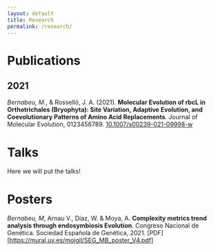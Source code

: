 ```yaml
---
layout: default
title: Research
permalink: /research/
---
```


# Publications
## 2021
*Bernabeu, M.*, & Rosselló, J. A. (2021).
**Molecular Evolution of rbcL in Orthotrichales (Bryophyta): Site Variation,
Adaptive Evolution, and Coevolutionary Patterns of Amino Acid Replacements**.
Journal of Molecular Evolution, 0123456789.
[10.1007/s00239-021-09998-w](https://doi.org/10.1007/s00239-021-09998-w)

# Talks
Here we will put the talks!

# Posters
*Bernabeu, M*, Arnau V., Díaz, W. & Moya, A.
**Complexity metrics trend analysis through endosymbiosis Evolution**.
Congreso Nacional de Genética. Sociedad Española de Genética, 2021.
[PDF][https://mural.uv.es/moigil/SEG_MB_poster_V4.pdf]
